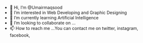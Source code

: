 - 👋 Hi, I’m @Umairmaqsood
- 👀 I’m interested in Web Developing and Graphic Designing
- 🌱 I’m currently learning Artificial Intelligence
- 💞️ I’m looking to collaborate on ...
- 📫 How to reach me ...You can contact me on twitter, instagram, facebook, 

<!---
Umairmaqsood/Umairmaqsood is a ✨ special ✨ repository because its `README.md` (this file) appears on your GitHub profile.
You can click the Preview link to take a look at your changes.
--->
